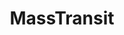 ---
codehost: https://github.com/MassTransit/MassTransit
logohandle: masstransitio
sort: masstransit
title: MassTransit
twitter: https://x.com/mtproj
website: https://masstransit.io/
---